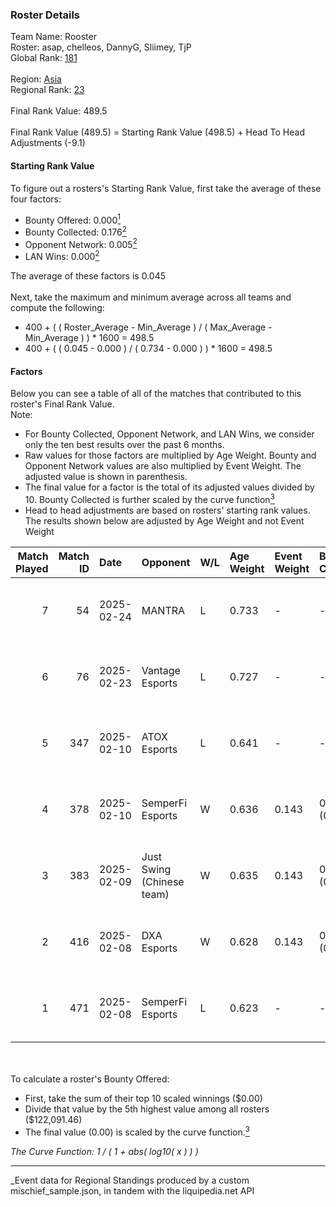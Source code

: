### Roster Details<br />
Team Name: Rooster<br />
Roster: asap, chelleos, DannyG, Sliimey, TjP<br />
Global Rank: [181](../../standings_global_2025_05_05.md)<br />
<br />
Region: [Asia]( ../../standings_asia_2025_05_05.md)<br />
Regional Rank: [23]( ../../standings_asia_2025_05_05.md)<br />
<br />
Final Rank Value:  489.5<br />
<br />
Final Rank Value (489.5) = Starting Rank Value (498.5) + Head To Head Adjustments (-9.1)<br />

#### Starting Rank Value<br />
To figure out a rosters's Starting Rank Value, first take the average of these four factors:<br />
- Bounty Offered: 0.000[<sup>1</sup>](#table2)
- Bounty Collected: 0.176[<sup>2</sup>](#table1)
- Opponent Network: 0.005[<sup>2</sup>](#table1)
- LAN Wins: 0.000[<sup>2</sup>](#table1)

The average of these factors is 0.045<br />
<br />
Next, take the maximum and minimum average across all teams and compute the following:<br />
- 400 + ( ( Roster_Average - Min_Average ) / ( Max_Average - Min_Average ) ) * 1600 = 498.5
- 400 + ( ( 0.045 - 0.000 ) / ( 0.734 - 0.000 ) ) * 1600 = 498.5


#### Factors<br />
Below you can see a table of all of the matches that contributed to this roster's Final Rank Value.<br />
Note:<br />

- For Bounty Collected, Opponent Network, and LAN Wins, we consider only the ten best results over the past 6 months.
- Raw values for those factors are multiplied by Age Weight. Bounty and Opponent Network values are also multiplied by Event Weight. The adjusted value is shown in parenthesis.
- The final value for a factor is the total of its adjusted values divided by 10. Bounty Collected is further scaled by the curve function[<sup>3</sup>](#curveFunction)
- Head to head adjustments are based on rosters' starting rank values. The results shown below are adjusted by Age Weight and not Event Weight
<span id="table1"></span><br />


| Match Played | Match ID | Date       | Opponent                  | W/L | Age Weight | Event Weight | Bounty Collected | Opponent Network | LAN Wins  | H2H Adj. | Roster                               |
| -: | -: | :- | :- | :- | :- | :- | :- | :- | :- | -: | :- |
|            7 |       54 | 2025-02-24 | MANTRA                    | L   | 0.733      | -            | -                | -                | -         |   -15.10 | asap, chelleos, DannyG, Sliimey, TjP |
|            6 |       76 | 2025-02-23 | Vantage Esports           | L   | 0.727      | -            | -                | -                | -         |   -14.13 | asap, chelleos, DannyG, Sliimey, TjP |
|            5 |      347 | 2025-02-10 | ATOX Esports              | L   | 0.641      | -            | -                | -                | -         |    -1.46 | asap, chelleos, dpr, Sliimey, TjP    |
|            4 |      378 | 2025-02-10 | SemperFi Esports          | W   | 0.636      | 0.143        | 0.000 (0.000)    | 0.450 (0.041)    | 0 (0.000) |    10.22 | asap, chelleos, dpr, Sliimey, TjP    |
|            3 |      383 | 2025-02-09 | Just Swing (Chinese team) | W   | 0.635      | 0.143        | 0.002 (0.000)    | 0.122 (0.011)    | 0 (0.000) |    13.74 | asap, chelleos, dpr, Sliimey, TjP    |
|            2 |      416 | 2025-02-08 | DXA Esports               | W   | 0.628      | 0.143        | 0.000 (0.000)    | 0.000 (0.000)    | 0 (0.000) |     7.26 | asap, chelleos, dpr, Sliimey, TjP    |
|            1 |      471 | 2025-02-08 | SemperFi Esports          | L   | 0.623      | -            | -                | -                | -         |    -9.58 | asap, chelleos, dpr, Sliimey, TjP    |

<br />
<span id="table2"></span><br />
To calculate a roster's Bounty Offered:<br />

- First, take the sum of their top 10 scaled winnings ($0.00)
- Divide that value by the 5th highest value among all rosters ($122,091.46)
- The final value (0.00) is scaled by the curve function.[<sup>3</sup>](#curveFunction)

<span id="curveFunction"></span>_The Curve Function: 1 / ( 1 + abs( log10( x ) ) )_<br />

---
_Event data for Regional Standings produced by a custom mischief_sample.json, in tandem with the liquipedia.net API<br />
